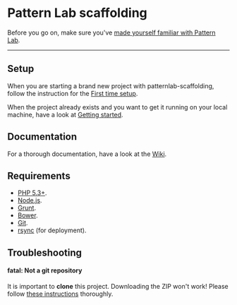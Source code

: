 # Pattern Lab scaffolding

Before you go on, make sure you've [made yourself familiar with Pattern Lab](http://patternlab.io/docs/index.html).

------

## Setup

When you are starting a brand new project with patternlab-scaffolding, follow the instruction for the [First time setup](https://github.com/csshugs/patternlab-scaffolding/wiki/First-time-setup).

When the project already exists and you want to get it running on your local machine, have a look at [Getting started](https://github.com/csshugs/patternlab-scaffolding/wiki/Getting-started).





## Documentation

For a thorough documentation, have a look at the [Wiki](https://github.com/csshugs/patternlab-scaffolding/wiki).





## Requirements
- [PHP 5.3+](http://windows.php.net/download/#php-5.5).
- [Node.js](http://nodejs.org/).
- [Grunt](http://gruntjs.com/).
- [Bower](http://bower.io/).
- [Git](http://git-scm.com/).
- [rsync](https://rsync.samba.org/) (for deployment).





## Troubleshooting

#### fatal: Not a git repository

It is important to **clone** this project. Downloading the ZIP won't work! Please follow [these instructions](https://github.com/csshugs/patternlab-scaffolding/wiki/First-time-setup) thoroughly.
